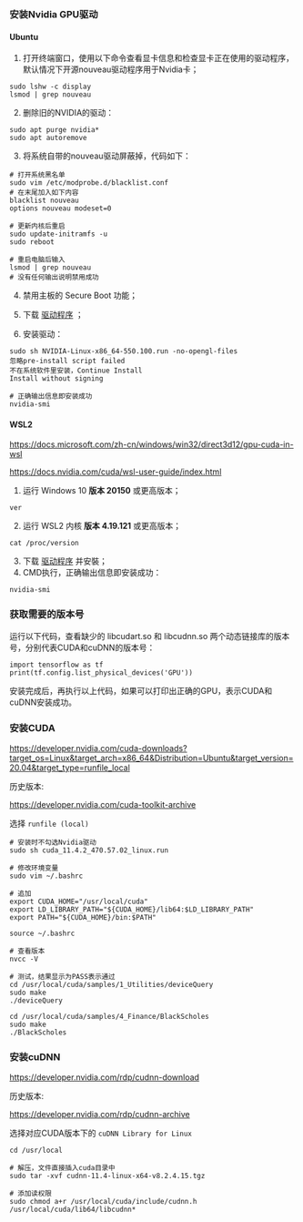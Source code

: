 ### 安装Nvidia GPU驱动

#### Ubuntu

1. 打开终端窗口，使用以下命令查看显卡信息和检查显卡正在使用的驱动程序，默认情况下开源nouveau驱动程序用于Nvidia卡；
```
sudo lshw -c display
lsmod | grep nouveau
```

2. 删除旧的NVIDIA的驱动：
```
sudo apt purge nvidia*
sudo apt autoremove
```

3. 将系统自带的nouveau驱动屏蔽掉，代码如下：
```
# 打开系统黑名单
sudo vim /etc/modprobe.d/blacklist.conf 
# 在末尾加入如下内容
blacklist nouveau
options nouveau modeset=0

# 更新内核后重启
sudo update-initramfs -u
sudo reboot

# 重启电脑后输入
lsmod | grep nouveau
# 没有任何输出说明禁用成功
```

4. 禁用主板的 Secure Boot 功能；

5. 下载 [驱动程序](https://www.nvidia.cn/drivers/) ；

6. 安装驱动：
```
sudo sh NVIDIA-Linux-x86_64-550.100.run -no-opengl-files
忽略pre-install script failed
不在系统软件里安装，Continue Install
Install without signing

# 正确输出信息即安装成功
nvidia-smi
```

#### WSL2

https://docs.microsoft.com/zh-cn/windows/win32/direct3d12/gpu-cuda-in-wsl

https://docs.nvidia.com/cuda/wsl-user-guide/index.html

1. 运行 Windows 10 **版本 20150** 或更高版本；
```
ver
```
2. 运行 WSL2 内核 **版本 4.19.121** 或更高版本；
```
cat /proc/version
```

3. 下载 [驱动程序](https://developer.nvidia.com/cuda/wsl/download) 并安裝；
4. CMD执行，正确输出信息即安装成功：
```
nvidia-smi
```

### 获取需要的版本号

运行以下代码，查看缺少的 libcudart.so 和 libcudnn.so 两个动态链接库的版本号，分别代表CUDA和cuDNN的版本号：

```
import tensorflow as tf
print(tf.config.list_physical_devices('GPU'))
```

安装完成后，再执行以上代码，如果可以打印出正确的GPU，表示CUDA和cuDNN安装成功。

### 安装CUDA

https://developer.nvidia.com/cuda-downloads?target_os=Linux&target_arch=x86_64&Distribution=Ubuntu&target_version=20.04&target_type=runfile_local

历史版本:

https://developer.nvidia.com/cuda-toolkit-archive

选择 `runfile (local)`

```
# 安装时不勾选Nvidia驱动
sudo sh cuda_11.4.2_470.57.02_linux.run

# 修改环境变量
sudo vim ~/.bashrc

# 追加
export CUDA_HOME="/usr/local/cuda"
export LD_LIBRARY_PATH="${CUDA_HOME}/lib64:$LD_LIBRARY_PATH"
export PATH="${CUDA_HOME}/bin:$PATH"

source ~/.bashrc

# 查看版本
nvcc -V

# 测试，结果显示为PASS表示通过
cd /usr/local/cuda/samples/1_Utilities/deviceQuery
sudo make
./deviceQuery

cd /usr/local/cuda/samples/4_Finance/BlackScholes
sudo make
./BlackScholes
```

### 安装cuDNN

https://developer.nvidia.com/rdp/cudnn-download

历史版本:

https://developer.nvidia.com/rdp/cudnn-archive

选择对应CUDA版本下的 `cuDNN Library for Linux`

```
cd /usr/local

# 解压，文件直接插入cuda目录中
sudo tar -xvf cudnn-11.4-linux-x64-v8.2.4.15.tgz

# 添加读权限
sudo chmod a+r /usr/local/cuda/include/cudnn.h /usr/local/cuda/lib64/libcudnn*
```
